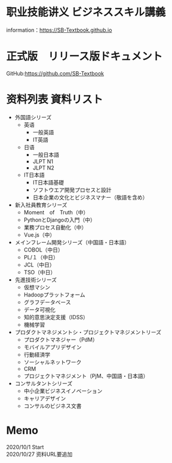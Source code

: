 # 职业技能讲义   ビジネススキル講義

information：https://SB-Textbook.github.io

# 正式版　リリース版ドキュメント

GitHub:https://github.com/SB-Textbook

# **资料列表**   **資料リスト**
* 外国語シリーズ  
    * 英语
        * 一般英語  
        * IT英語  
    * 日语
        * 一般日本語
        * JLPT N1
        * JLPT N2
    * IT日本語
        * IT日本語基礎  
        * ソフトウエア開発プロセスと設計
        * 日本企業の文化とビジネスマナー（敬語を含め）
* 新入社員教育シリーズ			
    * Moment　of　Truth（中）	
    * PythonとDjangoの入門（中）	
    * 業務プロセス自動化（中）	
    * Vue.js（中）	
* メインフレーム開発シリーズ（中国語・日本語）
    *	COBOL（中日）
    *	PL/１（中日）	
    * JCL（中日）	
    * TSO（中日）	
* 先進技術シリーズ	
    * 仮想マシン
    *	Hadoopプラットフォーム	
    * グラフデータベース
    *	データ可視化	
    * 知的意思決定支援（IDSS）
    * 機械学習	
* プロダクトマネジメントシ・プロジェクトマネジメントリーズ	
    * プロダクトマネジャー（PdM）
    * モバイルアプリデザイン
    * 行動経済学
    * ソーシャルネットワーク	
    * CRM	
    * プロジェクトマネジメント（PjM、中国語・日本語）	
* コンサルタントシリーズ	
    * 中小企業ビジネスイノベーション	
    * キャリアデザイン		
    * コンサルのビジネス文書	



# Memo

2020/10/1 Start  
2020/10/27 资料URL要追加 